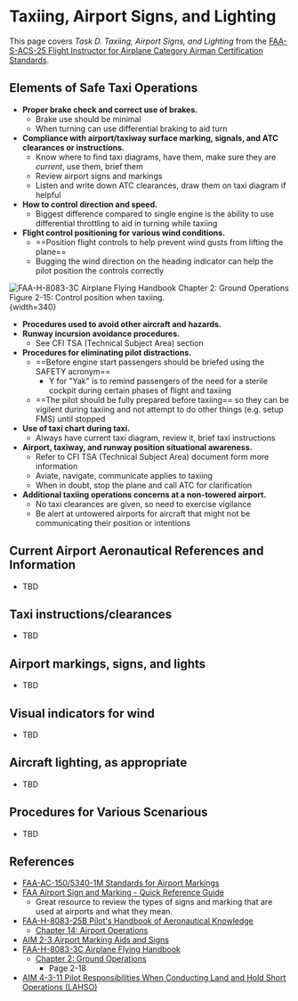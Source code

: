 # Taxiing, Airport Signs, and Lighting

This page covers *Task D. Taxiing, Airport Signs, and Lighting* from the [FAA-S-ACS-25 Flight Instructor for Airplane Category Airman Certification Standards](https://www.faa.gov/training_testing/testing/acs/cfi_airplane_acs_25.pdf).

## Elements of Safe Taxi Operations

* **Proper brake check and correct use of brakes.**
  * Brake use should be minimal
  * When turning can use differential braking to aid turn
* **Compliance with airport/taxiway surface marking, signals, and ATC clearances or instructions.**
  * Know where to find taxi diagrams, have them, make sure they are *current*, use them, brief them
  * Review airport signs and markings
  * Listen and write down ATC clearances, draw them on taxi diagram if helpful
* **How to control direction and speed.**
  * Biggest difference compared to single engine is the ability to use differential throttling to aid in turning while taxiing
* **Flight control positioning for various wind conditions.**
  * ==Position flight controls to help prevent wind gusts from lifting the plane==
  * Bugging the wind direction on the heading indicator can help the pilot position the controls correctly

![[FAA-H-8083-3C Airplane Flying Handbook](https://www.faa.gov/regulations_policies/handbooks_manuals/aviation/airplane_handbook) [Chapter 2: Ground Operations](https://www.faa.gov/sites/faa.gov/files/regulations_policies/handbooks_manuals/aviation/airplane_handbook/03_afh_ch2.pdf) Figure 2-15: Control position when taxiing.](/img/afh/afh-figure-2-15-control-position-taxiing.png){width=340}

* **Procedures used to avoid other aircraft and hazards.**
* **Runway incursion avoidance procedures.**
    * See CFI TSA (Technical Subject Area) section
* **Procedures for eliminating pilot distractions.**
    * ==Before engine start passengers should be briefed using the SAFETY acronym==
      * Y for "Yak" is to remind passengers of the need for a sterile cockpit during certain phases of flight and taxiing
    * ==The pilot should be fully prepared before taxiing== so they can be vigilent during taxiing and not attempt to do other things (e.g. setup FMS) until stopped
* **Use of taxi chart during taxi.**
    * Always have current taxi diagram, review it, brief taxi instructions
* **Airport, taxiway, and runway position situational awareness.**
    * Refer to CFI TSA (Technical Subject Area) document form more information
    * Aviate, navigate, communicate applies to taxiing
    * When in doubt, stop the plane and call ATC for clarification
* **Additional taxiing operations concerns at a non-towered airport.**
    * No taxi clearances are given, so need to exercise vigilance
    * Be alert at untowered airports for aircraft that might not be communicating their position or intentions

## Current Airport Aeronautical References and Information

* TBD

## Taxi instructions/clearances

* TBD

## Airport markings, signs, and lights

* TBD

## Visual indicators for wind

* TBD

## Aircraft lighting, as appropriate

* TBD

## Procedures for Various Scenarious

* TBD

## References

* [FAA-AC-150/5340-1M Standards for Airport Markings](https://www.faa.gov/airports/resources/advisory_circulars/index.cfm/go/document.current/documentNumber/150_5340-1)
* [FAA Airport Sign and Marking - Quick Reference Guide](https://www.faa.gov/airports/runway_safety/publications/media/QuickReferenceGuideProof8.pdf)
  * Great resource to review the types of signs and marking that are used at airports and what they mean.
* [FAA-H-8083-25B Pilot's Handbook of Aeronautical Knowledge](https://www.faa.gov/regulations_policies/handbooks_manuals/aviation/phak)
  * [Chapter 14: Airport Operations](https://www.faa.gov/sites/faa.gov/files/regulations_policies/handbooks_manuals/aviation/phak/16_phak_ch14.pdf)
* [AIM 2-3 Airport Marking Aids and Signs](https://www.faa.gov/air_traffic/publications/atpubs/aim_html/chap2_section_3.html)
* [FAA-H-8083-3C Airplane Flying Handbook](https://www.faa.gov/regulations_policies/handbooks_manuals/aviation/airplane_handbook)
  * [Chapter 2: Ground Operations](https://www.faa.gov/sites/faa.gov/files/regulations_policies/handbooks_manuals/aviation/airplane_handbook/03_afh_ch2.pdf)
    * Page 2-18
* [AIM 4-3-11 Pilot Responsibilities When Conducting Land and Hold Short Operations (LAHSO)](https://www.faa.gov/air_traffic/publications/atpubs/aim_html/chap4_section_3.html#$paragraph4-3-11)
